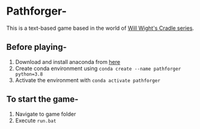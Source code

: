 # Pathforger-
This is a text-based game based in the world of [Will Wight's Cradle series](https://www.amazon.com/dp/B0753FP6SP?searchxofy=true&ref_=dbs_s_aps_series_rwt).


## Before playing-
1. Download and install anaconda from [here](anaconda.com/downloads)
2. Create conda environment using ```conda create --name pathforger python=3.8```
3. Activate the environment with ```conda activate pathforger```

## To start the game-
1. Navigate to game folder
2. Execute ```run.bat```